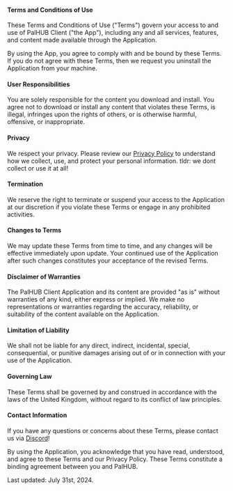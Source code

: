 #### Terms and Conditions of Use
These Terms and Conditions of Use ("Terms") govern your access to and use of PalHUB Client ("the App"), including any and all services, features, and content made available through the Application. 

By using the App, you agree to comply with and be bound by these Terms. If you do not agree with these Terms, then we request you uninstall the Application from your machine.

#### User Responsibilities
You are solely responsible for the content you download and install.
You agree not to download or install any content that violates these Terms, is illegal, infringes upon the rights of others, or is otherwise harmful, offensive, or inappropriate.

#### Privacy
We respect your privacy. Please review our [Privacy Policy](/privacy) to understand how we collect, use, and protect your personal information. tldr: we dont collect or use it at all!

#### Termination
We reserve the right to terminate or suspend your access to the Application at our discretion if you violate these Terms or engage in any prohibited activities.

#### Changes to Terms
We may update these Terms from time to time, and any changes will be effective immediately upon update. Your continued use of the Application after such changes constitutes your acceptance of the revised Terms.

#### Disclaimer of Warranties
The PalHUB Client Application and its content are provided "as is" without warranties of any kind, either express or implied. We make no representations or warranties regarding the accuracy, reliability, or suitability of the content available on the Application.

#### Limitation of Liability
We shall not be liable for any direct, indirect, incidental, special, consequential, or punitive damages arising out of or in connection with your use of the Application.

#### Governing Law
These Terms shall be governed by and construed in accordance with the laws of the United Kingdom, without regard to its conflict of law principles.

#### Contact Information
If you have any questions or concerns about these Terms, please contact us via [Discord](https://discord.gg/WyTdramBkm)!

By using the Application, you acknowledge that you have read, understood, and agree to these Terms and our Privacy Policy. These Terms constitute a binding agreement between you and PalHUB.

Last updated: July 31st, 2024.